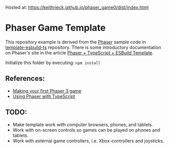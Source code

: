 Hosted at: https://keithrieck.github.io/phaser_game0/dist/index.html

# Phaser Game Template
This repository example is derived from the [Phaser](https://phaser.io/) sample code in [template-esbuild-ts](https://github.com/phaserjs/template-esbuild-ts) repository.  There is some introductory documentation on Phaser's site in the article [Phaser + TypeScript + ESBuild Template](https://phaser.io/news/2024/02/phaser-esbuild-typescript-template).

Initialize this folder by executing:  `npm install`

## References:
* [Making your first Phaser 3 game](https://phaser.io/tutorials/making-your-first-phaser-3-game/part1/)
* [Using Phaser with TypeScript](https://phaser.io/tutorials/how-to-use-phaser-with-typescript)

## TODO:
* Make template work with computer browsers, phones, and tablets.
* Work with on-screen controls so games can be played on phones and tablets.
* Work with external game controllers, i.e. Xbox-controllers and joysticks.
